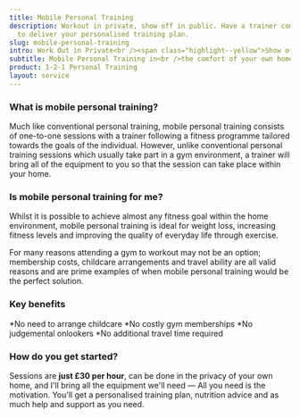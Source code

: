 ```yaml
---
title: Mobile Personal Training
description: Workout in private, show off in public. Have a trainer come to your house
  to deliver your personalised training plan.
slug: mobile-personal-training
intro: Work Out in Private<br /><span class="highlight--yellow">Show off in public</span>
subtitle: Mobile Personal Training in<br />the comfort of your own home
product: 1-2-1 Personal Training
layout: service
---
```


### What is mobile personal training?

Much like conventional personal training, mobile personal training consists of one-to-one sessions with a trainer following a fitness programme tailored towards the goals of the individual.  However, unlike conventional personal training sessions which usually take part in a gym environment, a trainer will bring all of the equipment to you so that the session can take place within your home.

### Is mobile personal training for me?

Whilst it is possible to achieve almost any fitness goal within the home environment, mobile personal training is ideal for weight loss, increasing fitness levels and improving the quality of everyday life through exercise.  

For many reasons attending a gym to workout may not be an option; membership costs, childcare arrangements and travel ability are all valid reasons and are prime examples of when mobile personal training would be the perfect solution.

### Key benefits

*No need to arrange childcare
*No costly gym memberships
*No judgemental onlookers
*No additional travel time required

### How do you get started?

Sessions are **just £30 per hour**, can be done in the privacy
of your own home, and I'll bring all the equipment
we'll need — All you need is the motivation. You'll get a
personalised training plan, nutrition advice and as much
help and support as you need.